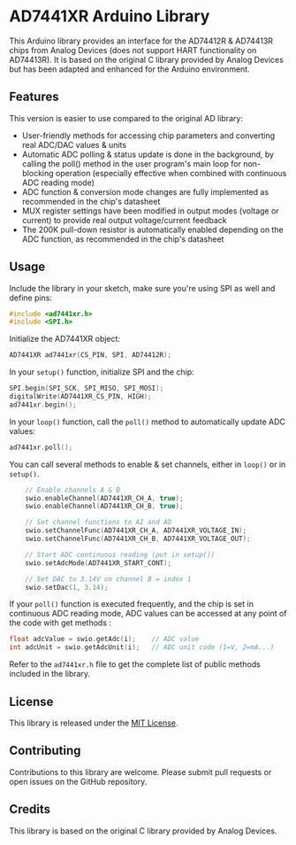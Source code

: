 # AD7441XR Arduino Library

This Arduino library provides an interface for the AD74412R & AD74413R chips from Analog Devices (does not support HART functionality on AD74413R). It is based on the original C library provided by Analog Devices but has been adapted and enhanced for the Arduino environment.

## Features

This version is easier to use compared to the original AD library:
- User-friendly methods for accessing chip parameters and converting real ADC/DAC values & units
- Automatic ADC polling & status update is done in the background, by calling the poll() method in the user program's main loop for non-blocking operation (especially effective when combined with continuous ADC reading mode)
- ADC function & conversion mode changes are fully implemented as recommended in the chip's datasheet
- MUX register settings have been modified in output modes (voltage or current) to provide real output voltage/current feedback
- The 200K pull-down resistor is automatically enabled depending on the ADC function, as recommended in the chip's datasheet

## Usage

Include the library in your sketch, make sure you're using SPI as well and define pins:

```cpp
#include <ad7441xr.h>
#include <SPI.h>
```

Initialize the AD7441XR object:

```cpp
AD7441XR ad7441xr(CS_PIN, SPI, AD74412R);
```

In your `setup()` function, initialize SPI and the chip:

```cpp
SPI.begin(SPI_SCK, SPI_MISO, SPI_MOSI);
digitalWrite(AD7441XR_CS_PIN, HIGH);
ad7441xr.begin();
```

In your `loop()` function, call the `poll()` method to automatically update ADC values:

```cpp
ad7441xr.poll();
```

You can call several methods to enable & set channels, either in `loop()` or in `setup()`. 
```cpp
    // Enable channels A & B
    swio.enableChannel(AD7441XR_CH_A, true);
    swio.enableChannel(AD7441XR_CH_B, true);

    // Set channel functions to AI and AO
    swio.setChannelFunc(AD7441XR_CH_A, AD7441XR_VOLTAGE_IN);
    swio.setChannelFunc(AD7441XR_CH_B, AD7441XR_VOLTAGE_OUT);

    // Start ADC continuous reading (put in setup())
    swio.setAdcMode(AD7441XR_START_CONT);

    // Set DAC to 3.14V on channel B = index 1
    swio.setDac(1, 3.14);
```


If your `poll()` function is executed frequently, and the chip is set in continuous ADC reading mode, ADC values can be accessed at any point of the code with get methods :

```cpp
float adcValue = swio.getAdc(i);    // ADC value
int adcUnit = swio.getAdcUnit(i);   // ADC unit code (1=V, 2=mA...)
```

Refer to the `ad7441xr.h` file to get the complete list of public methods included in the library.

## License

This library is released under the [MIT License](LICENSE).

## Contributing

Contributions to this library are welcome. Please submit pull requests or open issues on the GitHub repository.

## Credits

This library is based on the original C library provided by Analog Devices.